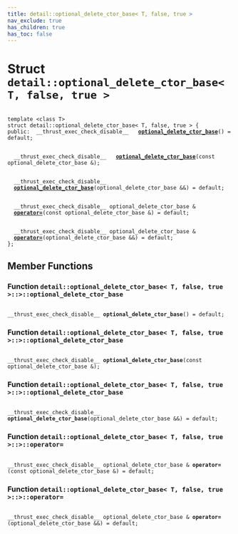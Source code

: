 ```yaml
---
title: detail::optional_delete_ctor_base< T, false, true >
nav_exclude: true
has_children: true
has_toc: false
---
```


# Struct `detail::optional_delete_ctor_base< T, false, true >`

<code class="doxybook">
<span>template &lt;class T&gt;</span>
<span>struct detail::optional&#95;delete&#95;ctor&#95;base&lt; T, false, true &gt; {</span>
<span>public:</span><span>&nbsp;&nbsp;__thrust_exec_check_disable__ </span><span>&nbsp;&nbsp;<b><a href="/api/classes/structdetail_1_1optional__delete__ctor__base_3_01t_00_01false_00_01true_01_4.html#function-optional_delete_ctor_base">optional&#95;delete&#95;ctor&#95;base</a></b>() = default;</span>
<br>
<span>&nbsp;&nbsp;__thrust_exec_check_disable__ </span><span>&nbsp;&nbsp;<b><a href="/api/classes/structdetail_1_1optional__delete__ctor__base_3_01t_00_01false_00_01true_01_4.html#function-optional_delete_ctor_base">optional&#95;delete&#95;ctor&#95;base</a></b>(const optional_delete_ctor_base &);</span>
<br>
<span>&nbsp;&nbsp;__thrust_exec_check_disable__ </span><span>&nbsp;&nbsp;<b><a href="/api/classes/structdetail_1_1optional__delete__ctor__base_3_01t_00_01false_00_01true_01_4.html#function-optional_delete_ctor_base">optional&#95;delete&#95;ctor&#95;base</a></b>(optional_delete_ctor_base &&) = default;</span>
<br>
<span>&nbsp;&nbsp;__thrust_exec_check_disable__ optional_delete_ctor_base & </span><span>&nbsp;&nbsp;<b><a href="/api/classes/structdetail_1_1optional__delete__ctor__base_3_01t_00_01false_00_01true_01_4.html#function-operator=">operator=</a></b>(const optional_delete_ctor_base &) = default;</span>
<br>
<span>&nbsp;&nbsp;__thrust_exec_check_disable__ optional_delete_ctor_base & </span><span>&nbsp;&nbsp;<b><a href="/api/classes/structdetail_1_1optional__delete__ctor__base_3_01t_00_01false_00_01true_01_4.html#function-operator=">operator=</a></b>(optional_delete_ctor_base &&) = default;</span>
<span>};</span>
</code>

## Member Functions

<h3 id="function-optional_delete_ctor_base">
Function <code>detail::optional&#95;delete&#95;ctor&#95;base&lt; T, false, true &gt;::&gt;::optional&#95;delete&#95;ctor&#95;base</code>
</h3>

<code class="doxybook">
<span>__thrust_exec_check_disable__ </span><span><b>optional_delete_ctor_base</b>() = default;</span></code>
<h3 id="function-optional_delete_ctor_base">
Function <code>detail::optional&#95;delete&#95;ctor&#95;base&lt; T, false, true &gt;::&gt;::optional&#95;delete&#95;ctor&#95;base</code>
</h3>

<code class="doxybook">
<span>__thrust_exec_check_disable__ </span><span><b>optional_delete_ctor_base</b>(const optional_delete_ctor_base &);</span></code>
<h3 id="function-optional_delete_ctor_base">
Function <code>detail::optional&#95;delete&#95;ctor&#95;base&lt; T, false, true &gt;::&gt;::optional&#95;delete&#95;ctor&#95;base</code>
</h3>

<code class="doxybook">
<span>__thrust_exec_check_disable__ </span><span><b>optional_delete_ctor_base</b>(optional_delete_ctor_base &&) = default;</span></code>
<h3 id="function-operator=">
Function <code>detail::optional&#95;delete&#95;ctor&#95;base&lt; T, false, true &gt;::&gt;::operator=</code>
</h3>

<code class="doxybook">
<span>__thrust_exec_check_disable__ optional_delete_ctor_base & </span><span><b>operator=</b>(const optional_delete_ctor_base &) = default;</span></code>
<h3 id="function-operator=">
Function <code>detail::optional&#95;delete&#95;ctor&#95;base&lt; T, false, true &gt;::&gt;::operator=</code>
</h3>

<code class="doxybook">
<span>__thrust_exec_check_disable__ optional_delete_ctor_base & </span><span><b>operator=</b>(optional_delete_ctor_base &&) = default;</span></code>

